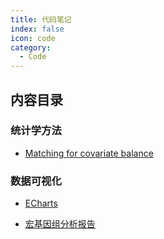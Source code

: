 ```yaml
---
title: 代码笔记
index: false
icon: code
category:
  - Code
---
```

## 内容目录

### 统计学方法

- [Matching for covariate balance](statistics/matchIt.md)

### 数据可视化
- [ECharts](echarts/)

- [宏基因组分析报告](https://bioincloud.tech/cloudir/reports/metagenome/Category2/index.html)
